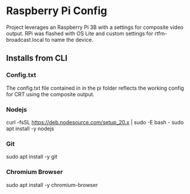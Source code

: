 # Raspberry Pi Config
Project leverages an Raspberry Pi 3B with a settings for composite video output. RPi was flashed with OS Lite and custom settings for rtfm-broadcast.local to name the device.

## Installs from CLI
### Config.txt
The config.txt file contained in in the pi folder reflects the working config for CRT using the composite output.
### Nodejs
curl -fsSL https://deb.nodesource.com/setup_20.x | sudo -E bash -
sudo apt install -y nodejs
### Git
sudo apt install -y git
### Chromium Browser
sudo apt install -y chromium-browser
